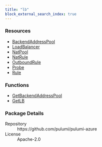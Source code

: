 ```yaml
---
title: "lb"
block_external_search_index: true
---
```


<!-- WARNING: this file was generated by Pulumi Docs Generator. -->
<!-- Do not edit by hand unless you're certain you know what you are doing! -->

<h3>Resources</h3>
<ul class="api">
    <li><a href="backendaddresspool"><span class="symbol resource"></span>BackendAddressPool</a></li>
    <li><a href="loadbalancer"><span class="symbol resource"></span>LoadBalancer</a></li>
    <li><a href="natpool"><span class="symbol resource"></span>NatPool</a></li>
    <li><a href="natrule"><span class="symbol resource"></span>NatRule</a></li>
    <li><a href="outboundrule"><span class="symbol resource"></span>OutboundRule</a></li>
    <li><a href="probe"><span class="symbol resource"></span>Probe</a></li>
    <li><a href="rule"><span class="symbol resource"></span>Rule</a></li>
</ul>

<h3>Functions</h3>
<ul class="api">
    <li><a href="getbackendaddresspool"><span class="symbol datasource"></span>GetBackendAddressPool</a></li>
    <li><a href="getlb"><span class="symbol datasource"></span>GetLB</a></li>
</ul>

<h3>Package Details</h3>
<dl class="package-details">
	<dt>Repository</dt>
	<dd>https://github.com/pulumi/pulumi-azure</dd>
	<dt>License</dt>
	<dd>Apache-2.0</dd>
</dl>

